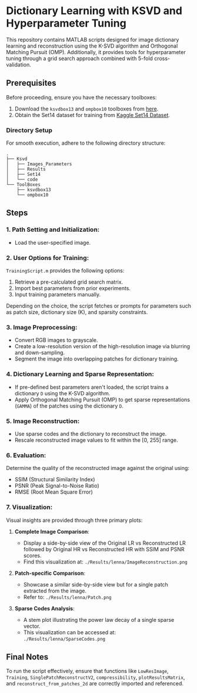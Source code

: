 # Dictionary Learning with KSVD and Hyperparameter Tuning

This repository contains MATLAB scripts designed for image dictionary learning and reconstruction using the K-SVD algorithm and Orthogonal Matching Pursuit (OMP). Additionally, it provides tools for hyperparameter tuning through a grid search approach combined with 5-fold cross-validation.

## Prerequisites

Before proceeding, ensure you have the necessary toolboxes:

1. Download the `ksvdbox13` and `ompbox10` toolboxes from [here](https://csaws.cs.technion.ac.il/~ronrubin/software.html).
2. Obtain the Set14 dataset for training from [Kaggle Set14 Dataset](https://www.kaggle.com/datasets/ll01dm/set-5-14-super-resolution-dataset).

### Directory Setup

For smooth execution, adhere to the following directory structure:

```plaintext
.
├── Ksvd
│   ├── Images_Parameters
│   ├── Results
│   ├── Set14
│   └── code
└── ToolBoxes
    ├── ksvdbox13
    └── ompbox10

```

## Steps

### 1. **Path Setting and Initialization**:

- Load the user-specified image.

### 2. **User Options for Training**:

`TrainingScript.m` provides the following options:
1. Retrieve a pre-calculated grid search matrix.
2. Import best parameters from prior experiments.
3. Input training parameters manually.

Depending on the choice, the script fetches or prompts for parameters such as patch size, dictionary size (K), and sparsity constraints.

### 3. **Image Preprocessing**:

- Convert RGB images to grayscale.
- Create a low-resolution version of the high-resolution image via blurring and down-sampling.
- Segment the image into overlapping patches for dictionary training.

### 4. **Dictionary Learning and Sparse Representation**:

- If pre-defined best parameters aren't loaded, the script trains a dictionary `D` using the K-SVD algorithm.
- Apply Orthogonal Matching Pursuit (OMP) to get sparse representations (`GAMMA`) of the patches using the dictionary `D`.

### 5. **Image Reconstruction**:

- Use sparse codes and the dictionary to reconstruct the image.
- Rescale reconstructed image values to fit within the [0, 255] range.

### 6. **Evaluation**:

Determine the quality of the reconstructed image against the original using:
- SSIM (Structural Similarity Index)
- PSNR (Peak Signal-to-Noise Ratio)
- RMSE (Root Mean Square Error)

### 7. **Visualization**:

Visual insights are provided through three primary plots:

1. **Complete Image Comparison**:
   - Display a side-by-side view of the Original LR vs Reconstructed LR followed by Original HR vs Reconstructed HR with SSIM and PSNR scores.
   - Find this visualization at: `./Results/lenna/ImageReconstruction.png`
   
2. **Patch-specific Comparison**:
   - Showcase a similar side-by-side view but for a single patch extracted from the image.
   - Refer to: `./Results/lenna/Patch.png`
   
3. **Sparse Codes Analysis**:
   - A stem plot illustrating the power law decay of a single sparse vector.
   - This visualization can be accessed at: `./Results/lenna/SparseCodes.png`


## Final Notes

To run the script effectively, ensure that functions like `LowResImage`, `Training`, `SinglePatchReconstructV2`, `compressibility`, `plotResultsMatrix`, and `reconstruct_from_patches_2d` are correctly imported and referenced.

